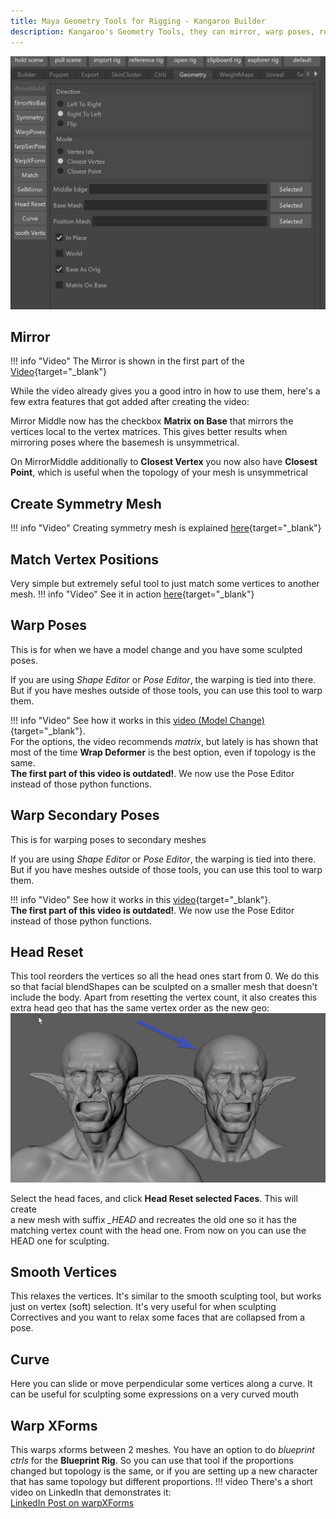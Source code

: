 ```yaml
---
title: Maya Geometry Tools for Rigging - Kangaroo Builder
description: Kangaroo's Geometry Tools, they can mirror, warp poses, reset head geo, smooth vertices,... 
---
```



![Alt text](../images/tools_geometry.jpg)  


## Mirror

!!! info "Video"
    The Mirror is shown in the first part of the [Video](https://www.youtube.com/watch?v=0ZUVseX12dQ){target="_blank"}

While the video already gives you a good intro in how to use them, here's a few extra features that got added after
creating the video:

Mirror Middle now has the checkbox **Matrix on Base** that mirrors the vertices local to the vertex matrices. 
This gives better results when mirroring poses where the basemesh is unsymmetrical.

On MirrorMiddle additionally to **Closest Vertex** you now also have **Closest Point**, which is useful when the 
topology of your mesh is unsymmetrical

 
 
## Create Symmetry Mesh
!!! info "Video"
    Creating symmetry mesh is explained [here](https://www.youtube.com/watch?v=0ZUVseX12dQ&t=2m10s){target="_blank"}
    
    
   
## Match Vertex Positions
Very simple but extremely seful tool to just match some vertices to another mesh.
!!! info "Video"
    See it in action [here](https://www.youtube.com/watch?v=0ZUVseX12dQ&t=2m53s){target="_blank"}



## Warp Poses
This is for when we have a model change and you have some sculpted poses.

If you are using *Shape Editor* or *Pose Editor*, the warping is tied into there. But if you have meshes outside
of those tools, you can use this tool to warp them.

!!! info "Video"
    See how it works in this [video (Model Change)](https://www.youtube.com/watch?v=3V0RUjhqewY&t=7m14s){target="_blank"}.  
    For the options, the video recommends *matrix*, but lately is has shown that most of the time **Wrap Deformer** 
    is the best option, even if topology is the same.  
    **The first part of this video is outdated!**. We now use the Pose Editor instead of those python functions.


## Warp Secondary Poses 
This is for warping poses to secondary meshes

If you are using *Shape Editor* or *Pose Editor*, the warping is tied into there. But if you have meshes outside
of those tools, you can use this tool to warp them.

!!! info "Video"
    See how it works in this [video](https://www.youtube.com/watch?v=3V0RUjhqewY&t=6m45s){target="_blank"}.   
    **The first part of this video is outdated!**. We now use the Pose Editor instead of those python functions.


## Head Reset
This tool reorders the vertices so all the head ones start from 0. We do this so that
facial blendShapes can be sculpted on a smaller mesh that doesn't include the body.
Apart from resetting the vertex count, it also creates this extra head geo that has the same vertex order as the new 
geo:  
![Alt text](../images/tools_headReset.jpg)  

Select the head faces, and click **Head Reset selected Faces**. This will create   
a new mesh with suffix *_HEAD* and recreates the old one so it has the matching vertex count with the head one.
From now on you can use the HEAD one for sculpting.


## Smooth Vertices
This relaxes the vertices. It's similar to the smooth sculpting tool, but works just on vertex (soft) selection. It's very useful
for when sculpting Correctives and you want to relax some faces that are collapsed from a pose.


## Curve
Here you can slide or move perpendicular some vertices along a curve. It can be useful for sculpting some expressions 
on a very curved mouth

 
## Warp XForms
This warps xforms between 2 meshes. 
You have an option to do *blueprint ctrls* for the **Blueprint Rig**.
So you can use that tool if the proportions changed but topology is the same, or if you are setting up a new character
that has same topology but different proportions.
!!! video
    There's a short video on LinkedIn that demonstrates it:  
    <a href="https://www.linkedin.com/posts/thomas-bittner-6bb6302_this-is-the-tool-i-use-for-warping-guide-activity-7221427670796910594-lcWI?utm_source=share&utm_medium=member_desktop&rcm=ACoAAABy3u8BK03tH_Bovh-T4-W99NGXldU3f_g" 
    target="_blank">LinkedIn Post on warpXForms</a>


